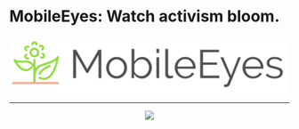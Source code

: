 # MobileEyes: Watch activism bloom.

<p align="center">
  <img src="/assets/images/mobile_eyes.png">
</p>

***

<p align="center">
  <img src="/media/demo.gif">
</p>
